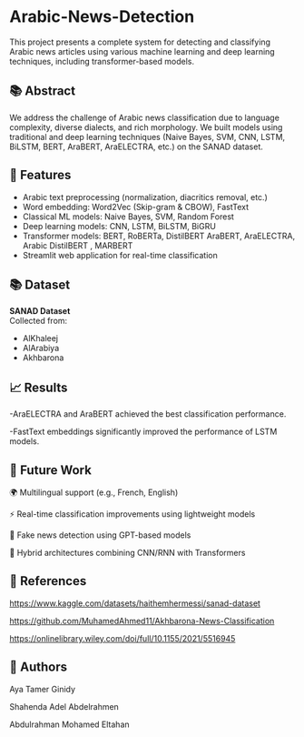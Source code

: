 # Arabic-News-Detection

This project presents a complete system for detecting and classifying Arabic news articles using various machine learning and deep learning techniques, including transformer-based models.

## 📚 Abstract

We address the challenge of Arabic news classification due to language complexity, diverse dialects, and rich morphology. We built models using traditional and deep learning techniques (Naive Bayes, SVM, CNN, LSTM, BiLSTM, BERT, AraBERT, AraELECTRA, etc.) on the SANAD dataset.

## 🚀 Features

- Arabic text preprocessing (normalization, diacritics removal, etc.)
- Word embedding: Word2Vec (Skip-gram & CBOW), FastText
- Classical ML models: Naive Bayes, SVM, Random Forest
- Deep learning models: CNN, LSTM, BiLSTM, BiGRU
- Transformer models: BERT, RoBERTa, DistilBERT AraBERT, AraELECTRA, Arabic DistilBERT , MARBERT
- Streamlit web application for real-time classification

## 📚 Dataset

**SANAD Dataset**  
Collected from:
- AlKhaleej
- AlArabiya
- Akhbarona

## 📈 Results
 -AraELECTRA and AraBERT achieved the best classification performance.

 -FastText embeddings significantly improved the performance of LSTM models.

## 🧠 Future Work

🌍 Multilingual support (e.g., French, English)

⚡ Real-time classification improvements using lightweight models

🤖 Fake news detection using GPT-based models

🧬 Hybrid architectures combining CNN/RNN with Transformers


## 🔗 References
https://www.kaggle.com/datasets/haithemhermessi/sanad-dataset

https://github.com/MuhamedAhmed11/Akhbarona-News-Classification

https://onlinelibrary.wiley.com/doi/full/10.1155/2021/5516945


## 👤 Authors
Aya Tamer Ginidy

Shahenda Adel Abdelrahmen

Abdulrahman Mohamed Eltahan


